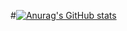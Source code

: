 #[![Anurag's GitHub stats](https://github-readme-stats.vercel.app/api?username=yanekoyoruneko)](https://github.com/anuraghazra/github-readme-stats)
